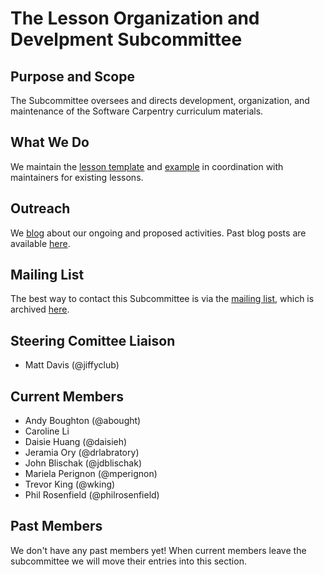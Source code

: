# The Lesson Organization and Develpment Subcommittee

## Purpose and Scope

The Subcommittee oversees and directs development, organization, and
maintenance of the Software Carpentry curriculum materials.

## What We Do

We maintain the [lesson template][template] and [example][example] in
coordination with maintainers for existing lessons.

## Outreach

We [blog][] about our ongoing and proposed activities.  Past blog
posts are available [here][blog-archives].

## Mailing List

The best way to contact this Subcommittee is via the [mailing
list][mailing-list], which is archived [here][mailing-list-archives].

## Steering Comittee Liaison

* Matt Davis (@jiffyclub)

## Current Members

* Andy Boughton (@abought)
* Caroline Li
* Daisie Huang (@daisieh)
* Jeramia Ory (@drlabratory)
* John Blischak (@jdblischak)
* Mariela Perignon (@mperignon)
* Trevor King (@wking)
* Phil Rosenfield (@philrosenfield)

## Past Members

We don't have any past members yet!  When current members leave the
subcommittee we will move their entries into this section.

[blog]: https://software-carpentry.org/blog/
[blog-archives]: https://software-carpentry.org/blog/categories/#lessons
[example]: https://github.com/swcarpentry/lesson-example
[mailing-list]: http://lists.software-carpentry.org/listinfo/maintainers
[mailing-list-archives]: http://lists.software-carpentry.org/pipermail/maintainers/
[template]: https://github.com/swcarpentry/styles/
